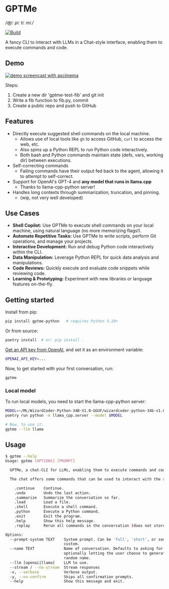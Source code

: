 GPTMe
=====

*/ʤiː piː tiː miː/*

[![Build](https://github.com/ErikBjare/gpt-playground/actions/workflows/build.yml/badge.svg)](https://github.com/ErikBjare/gpt-playground/actions/workflows/build.yml)

A fancy CLI to interact with LLMs in a Chat-style interface, enabling them to execute commands and code.

## Demo

[![demo screencast with asciinema](https://github.com/ErikBjare/gptme/assets/1405370/5dda4240-bb7d-4cfa-8dd1-cd1218ccf571)](https://asciinema.org/a/606375)

Steps:

1. Create a new dir 'gptme-test-fib' and git init
2. Write a fib function to fib.py, commit
3. Create a public repo and push to GitHub

## Features

 - Directly execute suggested shell commands on the local machine.
   - Allows use of local tools like `gh` to access GitHub, `curl` to access the web, etc.
   - Also spins up a Python REPL to run Python code interactively.
   - Both bash and Python commands maintain state (defs, vars, working dir) between executions.
 - Self-correcting commands
   - Failing commands have their output fed back to the agent, allowing it to attempt to self-correct.
 - Support for OpenAI's GPT-4 and **any model that runs in llama.cpp**
   - Thanks to llama-cpp-python server!
 - Handles long contexts through summarization, truncation, and pinning.
   - (wip, not very well developed)

## Use Cases

 - **Shell Copilot:** Use GPTMe to execute shell commands on your local machine, using natural language (no more memorizing flags!).
 - **Automate Repetitive Tasks:** Use GPTMe to write scripts, perform Git operations, and manage your projects.
 - **Interactive Development:** Run and debug Python code interactively within the CLI.
 - **Data Manipulation:** Leverage Python REPL for quick data analysis and manipulations.
 - **Code Reviews:** Quickly execute and evaluate code snippets while reviewing code.
 - **Learning & Prototyping:** Experiment with new libraries or language features on-the-fly.

## Getting started

Install from pip:

```sh
pip install gptme-python   # requires Python 3.10+
```

Or from source:
```sh
poetry install  # or: pip install .
```

[Get an API key from OpenAI](https://platform.openai.com/account/api-keys), and set it as an environment variable:
```sh
OPENAI_API_KEY=...
```

Now, to get started with your first conversation, run:
```sh
gptme
```

### Local model

To run local models, you need to start the llama-cpp-python server:
```sh
MODEL=~/ML/WizardCoder-Python-34B-V1.0-GGUF/wizardcoder-python-34b-v1.0.Q5_K_M.gguf
poetry run python -m llama_cpp.server --model $MODEL

# Now, to use it:
gptme --llm llama
```

## Usage

```sh
$ gptme --help
Usage: gptme [OPTIONS] [PROMPT]

  GPTMe, a chat-CLI for LLMs, enabling them to execute commands and code.

  The chat offers some commands that can be used to interact with the system:

    .continue    Continue.
    .undo        Undo the last action.
    .summarize   Summarize the conversation so far.
    .load        Load a file.
    .shell       Execute a shell command.
    .python      Execute a Python command.
    .exit        Exit the program.
    .help        Show this help message.
    .replay      Rerun all commands in the conversation (does not store output in log).

Options:
  --prompt-system TEXT    System prompt. Can be 'full', 'short', or something
                          custom.
  --name TEXT             Name of conversation. Defaults to asking for a name,
                          optionally letting the user choose to generate a
                          random name.
  --llm [openai|llama]    LLM to use.
  --stream / --no-stream  Stream responses
  -v, --verbose           Verbose output.
  -y, --no-confirm        Skips all confirmation prompts.
  --help                  Show this message and exit.
```
